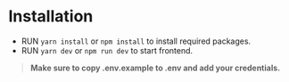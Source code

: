 # Installation

- RUN `yarn install` or `npm install` to install required packages.
- RUN `yarn dev` or `npm run dev` to start frontend.

> **Make sure to copy .env.example to .env and add your credentials.**